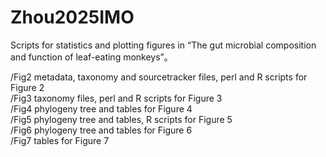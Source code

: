# Zhou2025IMO
Scripts for statistics and plotting figures in “The gut microbial composition and function of leaf-eating monkeys”。  
  
/Fig2  metadata, taxonomy and sourcetracker files, perl and R scripts for Figure 2  
/Fig3  taxonomy files, perl and R scripts for Figure 3  
/Fig4  phylogeny tree and tables for Figure 4  
/Fig5  phylogeny tree and tables, R scripts for Figure 5  
/Fig6  phylogeny tree and tables for Figure 6  
/Fig7  tables for Figure 7  
